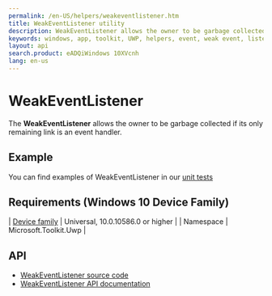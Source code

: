 ```yaml
---
permalink: /en-US/helpers/weakeventlistener.htm
title: WeakEventListener utility
description: WeakEventListener allows the owner to be garbage collected if its only remaining link is an event handler
keywords: windows, app, toolkit, UWP, helpers, event, weak event, listener
layout: api
search.product: eADQiWindows 10XVcnh
lang: en-us
---
```


# WeakEventListener

The **WeakEventListener** allows the owner to be garbage collected if its only remaining link is an event handler.

## Example

You can find examples of WeakEventListener in our [unit tests](https://github.com/Microsoft/UWPCommunityToolkit/blob/master/UnitTests/Helpers/Test_WeakEventListener.cs)

## Requirements (Windows 10 Device Family)

| [Device family](http://go.microsoft.com/fwlink/p/?LinkID=526370) | Universal, 10.0.10586.0 or higher |
| Namespace | Microsoft.Toolkit.Uwp |

## API

* [WeakEventListener source code](https://github.com/Microsoft/UWPCommunityToolkit/blob/master/Microsoft.Toolkit.Uwp/Helpers/WeakEventListener.cs)
* [WeakEventListener API documentation]({{site.baseurl}}/{{page.lang}}/api/Microsoft_Toolkit_Uwp_ColorHelper.htm)

